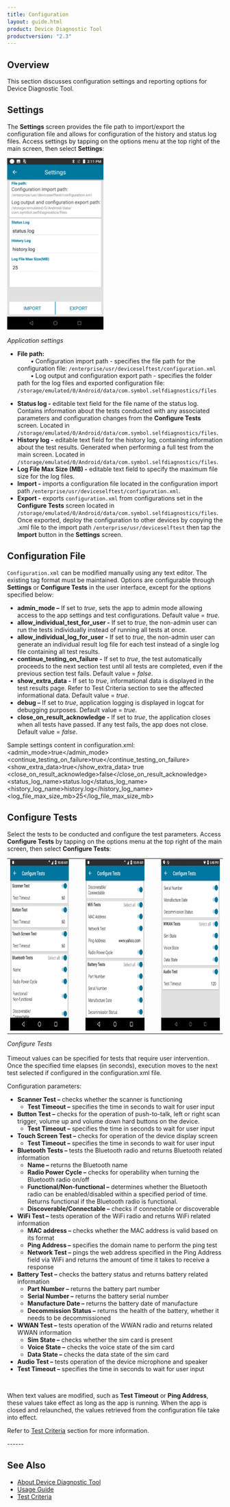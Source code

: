```yaml
---
title: Configuration
layout: guide.html
product: Device Diagnostic Tool
productversion: "2.3"
---
```


## Overview

This section discusses configuration settings and reporting options for Device Diagnostic Tool.

## Settings

The **Settings** screen provides the file path to import/export the configuration file and allows for configuration of the history and status log files. Access settings by tapping on the options menu at the top right of the main screen, then select **Settings**:

<img style="height:400px" src="settings.png"/>

_Application settings_
<br />

* **File path:** <br>
&nbsp;&nbsp;&nbsp;&nbsp;&nbsp;&nbsp;&nbsp;&nbsp;<b>•</b> Configuration import path - specifies the file path for the configuration file: `/enterprise/usr/deviceselftest/configuration.xml`<br>
&nbsp;&nbsp;&nbsp;&nbsp;&nbsp;&nbsp;&nbsp;&nbsp;<b>•</b> Log output and configuration export path - specifies the folder path for the log files and exported configuration file: `/storage/emulated/0/Android/data/com.symbol.selfdiagnostics/files`
- **Status log -** editable text field for the file name of the status log. Contains information about the tests conducted with any associated parameters and configuration changes from the **Configure Tests** screen. Located in `/storage/emulated/0/Android/data/com.symbol.selfdiagnostics/files`.
- **History log -** editable text field for the history log, containing information about the test results. Generated when performing a full test from the main screen. Located in `/storage/emulated/0/Android/data/com.symbol.selfdiagnostics/files`.
- **Log File Max Size (MB) -** editable text field to specify the maximum file size for the log files.
- **Import -** imports a configuration file located in the configuration import path `/enterprise/usr/deviceselftest/configuration.xml`.
- **Export -** exports `configuration.xml` from configurations set in the **Configure Tests** screen located in `/storage/emulated/0/Android/data/com.symbol.selfdiagnostics/files`. Once exported, deploy the configuration to other devices by copying the .xml file to the import path `/enterprise/usr/deviceselftest` then tap the **Import** button in the **Settings** screen.

## Configuration File

`Configuration.xml` can be modified manually using any text editor. The existing tag format must be maintained. Options are configurable through **Settings** or **Configure Tests** in the user interface, except for the options specified below:
- **admin_mode –** If set to _true_, sets the app to admin mode allowing access to the app settings and test configurations. Default value = _true_.
- **allow_individual_test_for_user -** If set to _true_, the non-admin user can run the tests individually instead of running all tests at once.
- **allow_individual_log_for_user -** If set to _true_, the non-admin user can generate an individual result log file for each test instead of a single log file containing all test results.
- **continue_testing_on_failure -** If set to _true_, the test automatically proceeds to the next section test until all tests are completed, even if the previous section test fails. Default value = _false_.
- **show_extra_data -** If set to _true_, informational data is displayed in the test results page. Refer to Test Criteria section to see the affected informational data. Default value = _true_.
- **debug –** If set to _true_, application logging is displayed in logcat for debugging purposes. Default value = _true_.
- **close_on_result_acknowledge -** If set to _true_, the application closes when all tests have passed. If any test fails, the app does not close. Default value = _false_.

Sample settings content in configuration.xml:
<settings>
<admin_mode>true</admin_mode>
<continue_testing_on_failure>true</continue_testing_on_failure>
<show_extra_data>true</show_extra_data>
<debug>true</debug>
<close_on_result_acknowledge>false</close_on_result_acknowledge>
<status_log_name>status.log</status_log_name>
<history_log_name>history.log</history_log_name>
<log_file_max_size_mb>25</log_file_max_size_mb>
</settings>

## Configure Tests

Select the tests to be conducted and configure the test parameters. Access **Configure Tests** by tapping on the options menu at the top right of the main screen, then select **Configure Tests**:

<table>
 <tr>
     <td><img style="height:400px" src="configure-1.jpg"/></td>
     <td>&nbsp;&nbsp;&nbsp;</td>
     <td><img style="height:400px" src="configure-2.jpg"/></td>
     <td>&nbsp;&nbsp;&nbsp;</td>
     <td><img style="height:400px" src="configure-3.jpg"/></td>
 </tr>
</table>

_Configure Tests_
<br />
<br />
Timeout values can be specified for tests that require user intervention. Once the specified time elapses (in seconds), execution moves to the next test selected if configured in the configuration.xml file.

Configuration parameters:

- **Scanner Test –** checks whether the scanner is functioning
  - **Test Timeout –** specifies the time in seconds to wait for user input
- **Button Test –** checks for the operation of push-to-talk, left or right scan trigger, volume up and volume down hard buttons on the device.
  - **Test Timeout –** specifies the time in seconds to wait for user input
- **Touch Screen Test –** checks for operation of the device display screen
  - **Test Timeout –** specifies the time in seconds to wait for user input
- **Bluetooth Tests –** tests the Bluetooth radio and returns Bluetooth related information
  - **Name –** returns the Bluetooth name
  - **Radio Power Cycle –** checks for operability when turning the Bluetooth radio on/off
  - **Functional/Non-functional –** determines whether the Bluetooth radio can be enabled/disabled within a specified period of time. Returns functional if the Bluetooth radio is functional.
  - **Discoverable/Connectable –** checks if connectable or discoverable
- **WiFi Test –** tests operation of the WiFi radio and returns WiFi related information
  - **MAC address –** checks whether the MAC address is valid based on its format
  - **Ping Address –** specifies the domain name to perform the ping test
  - **Network Test –** pings the web address specified in the Ping Address field via WiFi and returns the amount of time it takes to receive a response
- **Battery Test –** checks the battery status and returns battery related information
  - **Part Number –** returns the battery part number
  - **Serial Number –** returns the battery serial number
  - **Manufacture Date –** returns the battery date of manufacture
  - **Decommission Status –** returns the health of the battery, whether it needs to be decommissioned
- **WWAN Test –** tests operation of the WWAN radio and returns related WWAN information
  - **Sim State –** checks whether the sim card is present
  - **Voice State –** checks the voice state of the sim card
  - **Data State –** checks the data state of the sim card
- **Audio Test –** tests operation of the device microphone and speaker 
- **Test Timeout –** specifies the time in seconds to wait for user input
<br>
<p>When text values are modified, such as <b>Test Timeout</b> or <b>Ping Address</b>, these values take effect as long as the app is running. When the app is closed and relaunched, the values retrieved from the configuration file take into effect.</p>

<p>Refer to <a href="../criteria">Test Criteria</a> section for more information.</p>
<!-- -->
------

## See Also

- [About Device Diagnostic Tool](../about)
- [Usage Guide](../usage)
- [Test Criteria](../criteria)
